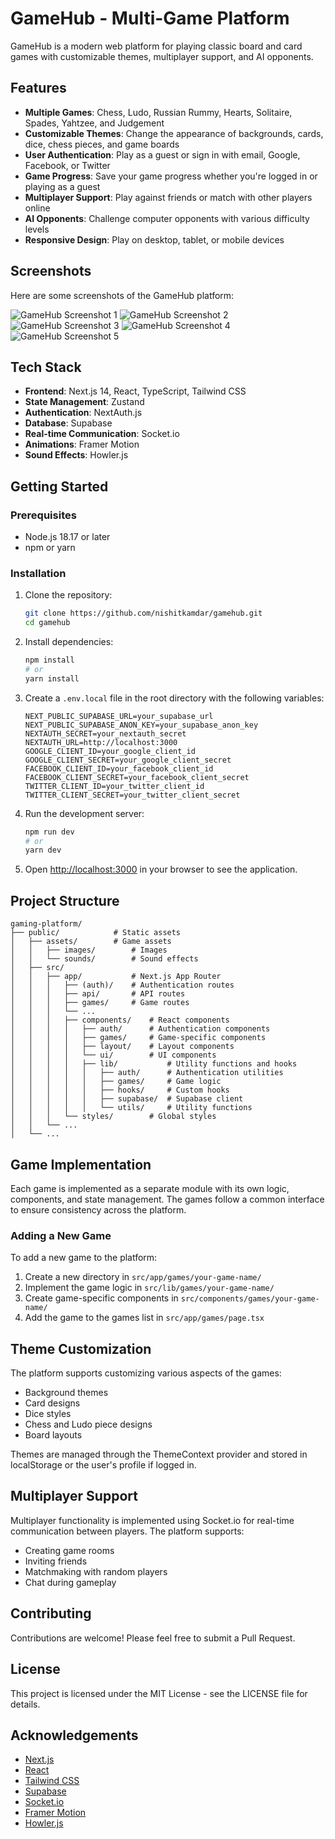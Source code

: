 # GameHub - Multi-Game Platform

GameHub is a modern web platform for playing classic board and card games with customizable themes, multiplayer support, and AI opponents.

## Features

- **Multiple Games**: Chess, Ludo, Russian Rummy, Hearts, Solitaire, Spades, Yahtzee, and Judgement
- **Customizable Themes**: Change the appearance of backgrounds, cards, dice, chess pieces, and game boards
- **User Authentication**: Play as a guest or sign in with email, Google, Facebook, or Twitter
- **Game Progress**: Save your game progress whether you're logged in or playing as a guest
- **Multiplayer Support**: Play against friends or match with other players online
- **AI Opponents**: Challenge computer opponents with various difficulty levels
- **Responsive Design**: Play on desktop, tablet, or mobile devices

## Screenshots

Here are some screenshots of the GameHub platform:

![GameHub Screenshot 1](/public/screenshots/Screenshot%202025-03-11%20at%2010.03.59%E2%80%AFAM.png)
![GameHub Screenshot 2](/public/screenshots/Screenshot%202025-03-11%20at%2010.04.12%E2%80%AFAM.png)
![GameHub Screenshot 3](/public/screenshots/Screenshot%202025-03-11%20at%2010.04.39%E2%80%AFAM.png)
![GameHub Screenshot 4](/public/screenshots/Screenshot%202025-03-11%20at%2010.05.10%E2%80%AFAM.png)
![GameHub Screenshot 5](/public/screenshots/Screenshot%202025-03-11%20at%2010.05.31%E2%80%AFAM.png)

## Tech Stack

- **Frontend**: Next.js 14, React, TypeScript, Tailwind CSS
- **State Management**: Zustand
- **Authentication**: NextAuth.js
- **Database**: Supabase
- **Real-time Communication**: Socket.io
- **Animations**: Framer Motion
- **Sound Effects**: Howler.js

## Getting Started

### Prerequisites

- Node.js 18.17 or later
- npm or yarn

### Installation

1. Clone the repository:
   ```bash
   git clone https://github.com/nishitkamdar/gamehub.git
   cd gamehub
   ```

2. Install dependencies:
   ```bash
   npm install
   # or
   yarn install
   ```

3. Create a `.env.local` file in the root directory with the following variables:
   ```
   NEXT_PUBLIC_SUPABASE_URL=your_supabase_url
   NEXT_PUBLIC_SUPABASE_ANON_KEY=your_supabase_anon_key
   NEXTAUTH_SECRET=your_nextauth_secret
   NEXTAUTH_URL=http://localhost:3000
   GOOGLE_CLIENT_ID=your_google_client_id
   GOOGLE_CLIENT_SECRET=your_google_client_secret
   FACEBOOK_CLIENT_ID=your_facebook_client_id
   FACEBOOK_CLIENT_SECRET=your_facebook_client_secret
   TWITTER_CLIENT_ID=your_twitter_client_id
   TWITTER_CLIENT_SECRET=your_twitter_client_secret
   ```

4. Run the development server:
   ```bash
   npm run dev
   # or
   yarn dev
   ```

5. Open [http://localhost:3000](http://localhost:3000) in your browser to see the application.

## Project Structure

```
gaming-platform/
├── public/            # Static assets
│   ├── assets/        # Game assets
│   │   ├── images/        # Images
│   │   └── sounds/        # Sound effects
│   ├── src/
│   │   ├── app/           # Next.js App Router
│   │   │   ├── (auth)/    # Authentication routes
│   │   │   ├── api/       # API routes
│   │   │   ├── games/     # Game routes
│   │   │   └── ...
│   │   │   ├── components/    # React components
│   │   │   │   ├── auth/      # Authentication components
│   │   │   │   ├── games/     # Game-specific components
│   │   │   │   ├── layout/    # Layout components
│   │   │   │   └── ui/        # UI components
│   │   │   │   ├── lib/           # Utility functions and hooks
│   │   │   │   │   ├── auth/      # Authentication utilities
│   │   │   │   │   ├── games/     # Game logic
│   │   │   │   │   ├── hooks/     # Custom hooks
│   │   │   │   │   ├── supabase/  # Supabase client
│   │   │   │   │   └── utils/     # Utility functions
│   │   │   └── styles/        # Global styles
│   │   └── ...
│   └── ...
```

## Game Implementation

Each game is implemented as a separate module with its own logic, components, and state management. The games follow a common interface to ensure consistency across the platform.

### Adding a New Game

To add a new game to the platform:

1. Create a new directory in `src/app/games/your-game-name/`
2. Implement the game logic in `src/lib/games/your-game-name/`
3. Create game-specific components in `src/components/games/your-game-name/`
4. Add the game to the games list in `src/app/games/page.tsx`

## Theme Customization

The platform supports customizing various aspects of the games:

- Background themes
- Card designs
- Dice styles
- Chess and Ludo piece designs
- Board layouts

Themes are managed through the ThemeContext provider and stored in localStorage or the user's profile if logged in.

## Multiplayer Support

Multiplayer functionality is implemented using Socket.io for real-time communication between players. The platform supports:

- Creating game rooms
- Inviting friends
- Matchmaking with random players
- Chat during gameplay

## Contributing

Contributions are welcome! Please feel free to submit a Pull Request.

## License

This project is licensed under the MIT License - see the LICENSE file for details.

## Acknowledgements

- [Next.js](https://nextjs.org/)
- [React](https://reactjs.org/)
- [Tailwind CSS](https://tailwindcss.com/)
- [Supabase](https://supabase.io/)
- [Socket.io](https://socket.io/)
- [Framer Motion](https://www.framer.com/motion/)
- [Howler.js](https://howlerjs.com/)
